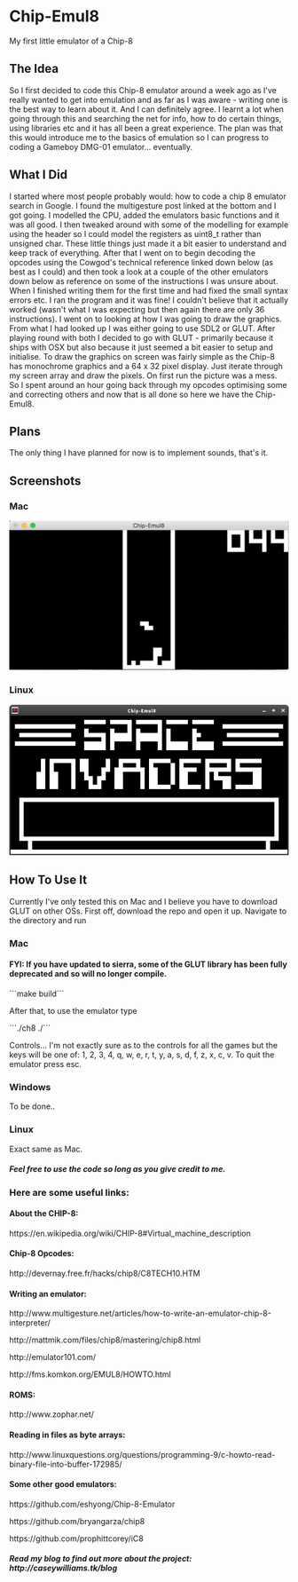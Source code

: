 # Chip-Emul8
<p>My first little emulator of a Chip-8<p>


<h2>The Idea</h2>
<p>So I first decided to code this Chip-8 emulator around a week ago as I've really wanted to get into emulation and as far as I was aware - writing one is the best way to learn about it. And I can definitely agree. I learnt a lot when going through this and searching the net for info, how to do certain things, using libraries etc and it has all been a great experience. The plan was that this would introduce me to the basics of emulation so I can progress to coding a Gameboy DMG-01 emulator... eventually.</p>

<h2>What I Did</h2>
<p>I started where most people probably would: how to code a chip 8 emulator search in Google. I found the multigesture post linked at the bottom and I got going. I modelled the CPU, added the emulators basic functions and it was all good. I then tweaked around with some of the modelling for example using the <stdint.h> header so I could model the registers as uint8_t rather than unsigned char. These little things just made it a bit easier to understand and keep track of everything. After that I went on to begin decoding the opcodes using the Cowgod's technical reference linked down below (as best as I could) and then took a look at a couple of the other emulators down below as reference on some of the instructions I was unsure about. When I finished writing them for the first time and had fixed the small syntax errors etc. I ran the program and it was fine! I couldn't believe that it actually worked (wasn't what I was expecting but then again there are only 36 instructions). I went on to looking at how I was going to draw the graphics. From what I had looked up I was either going to use SDL2 or GLUT. After playing round with both I decided to go with GLUT - primarily because it ships with OSX but also because it just seemed a bit easier to setup and initialise. To draw the graphics on screen was fairly simple as the Chip-8 has monochrome graphics and a 64 x 32 pixel display. Just iterate through my screen array and draw the pixels. On first run the picture was a mess. So I spent around an hour going back through my opcodes optimising some and correcting others and now that is all done so here we have the Chip-Emul8.</p>

<h2>Plans</h2>
<p>The only thing I have planned for now is to implement sounds, that's it.</p>


<h2>Screenshots</h2>
<h3>Mac</h3>
<img src="Screenshots/Pong-Chip8 Mac.png"/>

<h3>Linux</h3>
<img src="Screenshots/linux-screenshot.png"/>

<h2>How To Use It</h2>
<p>Currently I've only tested this on Mac and I believe you have to download GLUT on other OSs. First off, download the repo and open it up. Navigate to the directory and run</p>
<h3>Mac</h3>
<h4>FYI: If you have updated to sierra, some of the GLUT library has been fully deprecated and so will no longer compile.</h4>
```make build```
<p>After that, to use the emulator type</p>
```./ch8 ./<path to your chip8 rom>```
<p>Controls... I'm not exactly sure as to the controls for all the games but the keys will be one of: 1, 2, 3, 4, q, w, e, r, t, y, a, s, d, f, z, x, c, v. To quit the emulator press esc.</p>

<h3>Windows</h3>
<p>To be done..</p>

<h3>Linux</h3>
<p>Exact same as Mac.</p>

<h5>Feel free to use the code so long as you give credit to me.</h5>

<h3>Here are some useful links:</h3>

<h4>About the CHIP-8:</h4> 
<p>https://en.wikipedia.org/wiki/CHIP-8#Virtual_machine_description</p>

<h4>Chip-8 Opcodes:</h4>
<p>http://devernay.free.fr/hacks/chip8/C8TECH10.HTM</p>

<h4>Writing an emulator:</h4>
<p>http://www.multigesture.net/articles/how-to-write-an-emulator-chip-8-interpreter/</p>
<p>http://mattmik.com/files/chip8/mastering/chip8.html</p>
<p>http://emulator101.com/</p>
<p>http://fms.komkon.org/EMUL8/HOWTO.html</p>

<h4>ROMS:</h4>
<p>http://www.zophar.net/</p>

<h4>Reading in files as byte arrays:</h4>
<p>http://www.linuxquestions.org/questions/programming-9/c-howto-read-binary-file-into-buffer-172985/</p>

<h4>Some other good emulators:</h4>
<p>https://github.com/eshyong/Chip-8-Emulator</p>
<p>https://github.com/bryangarza/chip8</p>
<p>https://github.com/prophittcorey/iC8</p>

<h5>Read my blog to find out more about the project: http://caseywilliams.tk/blog</h5>
